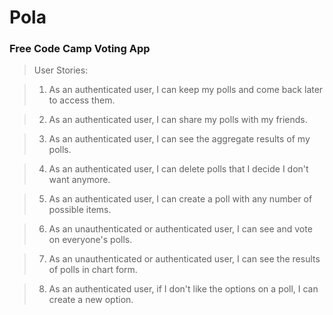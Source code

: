 # Pola

### Free Code Camp Voting App

> User Stories:

> 1. As an authenticated user, I can keep my polls and come back later to access them.

> 2. As an authenticated user, I can share my polls with my friends.

> 3. As an authenticated user, I can see the aggregate results of my polls.

> 4. As an authenticated user, I can delete polls that I decide I don't want anymore.

> 5. As an authenticated user, I can create a poll with any number of possible items.

> 6. As an unauthenticated or authenticated user, I can see and vote on everyone's polls.

> 7. As an unauthenticated or authenticated user, I can see the results of polls in chart form.

> 8. As an authenticated user, if I don't like the options on a poll, I can create a new option.
